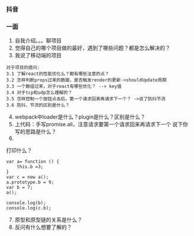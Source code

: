 ### 抖音

### 一面
1. 自我介绍。。。聊项目
2. 觉得自己的哪个项目做的最好，遇到了哪些问题？都是怎么解决的？
3. 我说了移动端的项目
```
对于项目的提问:
3.1 了解react的性能优化么？都有哪些注意的点？
3.2 怎样判断props过来的数据，是否触发render的更新->shouldUpdate周期
3.3 一个数组过来，对于react有哪些优化？ --> key值
3.4 对于tcp和udp怎么理解的？
3.5 怎样控制一个按钮点击后，第一个请求回来再请求下一个？ ->说了防抖节流
3.6 防抖、节流的区别是什么？
```
4. webpack中loader是什么？plugin是什么？区别是什么？
5. 上代码：手写promise.all，注意请求要第一个请求回来再请求下一个
说下你写的思路是什么？
6. 
打印什么？
```
var a= function () { 
    this.b =3; 
} 
var c = new a();
a.prototype.b = 9;
var b = 7;
a();

console.log(b); 
console.log(c.b);

```
7. 原型和原型链的关系是什么？
8. 反问有什么想要了解的？